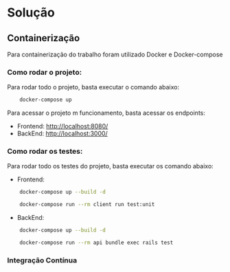 # Solução

## Containerização

Para containerização do trabalho foram utilizado Docker e Docker-compose

### Como rodar o projeto:

Para rodar todo o projeto, basta executar o comando abaixo:

```bash
    docker-compose up
```

Para acessar o projeto m funcionamento, basta acessar os endpoints:

- Frontend: [http://localhost:8080/](http://localhost:8080/)
- BackEnd: [http://localhost:3000/](http://localhost:3000/)

### Como rodar os testes:

Para rodar todo os testes do projeto, basta executar os comando abaixo:

- Frontend:
```bash
    docker-compose up --build -d

    docker-compose run --rm client run test:unit
```

- BackEnd:
```bash
    docker-compose up --build -d

    docker-compose run --rm api bundle exec rails test
```
### Integração Contínua